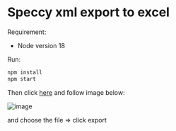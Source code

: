 # Speccy xml export to excel

Requirement:
- Node version 18

Run:

```sh
npm install
npm start
```

Then click [here](http://localhost:3000) and follow image below:

![image](https://github.com/user-attachments/assets/dee023da-bd25-4632-a45a-b6c68e198c5a)

and choose the file => click export 
